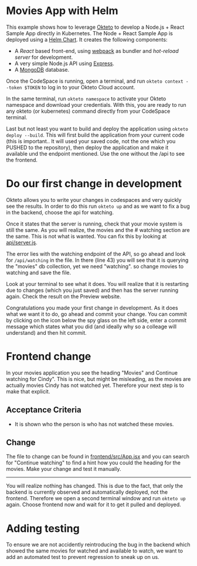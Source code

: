 # Movies App with Helm

This example shows how to leverage [Okteto](https://github.com/okteto/okteto) to develop a Node.js + React Sample App directly in Kubernetes. The Node + React Sample App is deployed using a [Helm Chart](https://github.com/okteto/movies/tree/main/chart). It creates the following components:

- A *React* based front-end, using [webpack](https://webpack.js.org) as bundler and *hot-reload server* for development.
- A very simple Node.js API using [Express](https://expressjs.com).
- A [MongoDB](https://www.mongodb.com) database.

Once the CodeSpace is running, open a terminal, and run `okteto context --token $TOKEN` to log in to your Okteto Cloud account.

In the same terminal, run `okteto namespace` to activate your Okteto namespace and download your credentials. With this, you are ready to run any okteto (or kubernetes) command directly from your CodeSpace terminal. 

Last but not least you want to build and deploy the application using `okteto deploy --build`. This will first build the application from your current code (this is important.. It will used your saved code, not the one which you PUSHED to the repository), then deploy the application and make it available und the endpoint mentioned. Use the one without the /api to see the frontend.


# Do our first change in development
Okteto allows you to write your changes in codespaces and very quickly see the results. In order to do this run `okteto up` and as we want to fix a bug in the backend, choose the api for watching.

Once it states that the server is running, check that your movie system is still the same. As you will realize, the movies and the # watching section are the same. This is not what is wanted. You can fix this by looking at [api/server.js](api/server.js).

The error lies with the watching endpoint of the API, so go ahead and look for `/api/watching` in the file. In there (line 43) you will see that it is querying the "movies" db collection, yet we need "watching". so change movies to watching and save the file. 

Look at your terminal to see what it does. You will realize that it is restarting due to changes (which you just saved) and then has the server running again. Check the result on the Preview website.

Congratulations you made your first change in development. As it does what we want it to do, go ahead and commit your change. You can commit by clicking on the icon below the spy glass on the left side, enter a commit message which states what you did (and ideally why so a colleage will understand) and then hit commit.

# Frontend change
In your movies application you see the heading "Movies" and Continue watching for Cindy". This is nice, but might be misleading, as the movies are actually movies Cindy has not watched yet. Therefore your next step is to make that explicit.

## Acceptance Criteria
* It is shown who the person is who has not watched these movies.

## Change 
The file to change can be found in [frontend/src/App.jsx](frontend/src/App.jsx) and you can search for "Continue watching" to find a hint how you could the heading for the movies. Make your change and test it manually.

--------

You will realize nothing has changed. This is due to the fact, that only the backend is currently observed and automatically deployed, not the frontend.
Therefore we open a second terminal window and run `okteto up` again. Choose frontend now and wait for it to get it pulled and deployed.

# Adding testing
To ensure we are not accidently reintroducing the bug in the backend which showed the same movies for watched and available to watch, we want to add an automated test to prevent regression to sneak up on us.


